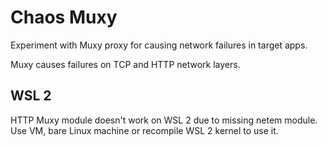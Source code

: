 # Chaos Muxy

Experiment with Muxy proxy for causing network failures in target apps.

Muxy causes failures on TCP and HTTP network layers.

## WSL 2

HTTP Muxy module doesn't work on WSL 2 due to missing netem module. Use VM, bare Linux machine or recompile WSL 2 kernel to use it.
